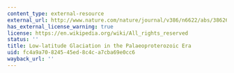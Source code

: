 ```yaml
---
content_type: external-resource
external_url: http://www.nature.com/nature/journal/v386/n6622/abs/386262a0.html
has_external_license_warning: true
license: https://en.wikipedia.org/wiki/All_rights_reserved
status: ''
title: Low-latitude Glaciation in the Palaeoproterozoic Era
uid: fc4a9a70-8245-45ed-8c4c-a7cba69e0cc6
wayback_url: ''
---
```

